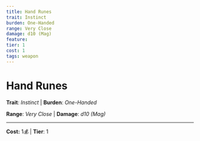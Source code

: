```yaml
---
title: Hand Runes
trait: Instinct
burden: One-Handed
range: Very Close
damage: d10 (Mag)
feature: 
tier: 1
cost: 1
tags: weapon
---
```

# Hand Runes

**Trait**: _Instinct_ | **Burden**: _One-Handed_

**Range**: _Very Close_ | **Damage**: _d10 (Mag)_

___
**Cost:** 1💰 | **Tier**: 1
